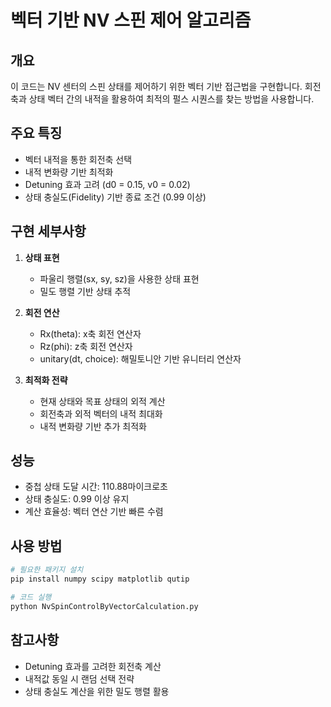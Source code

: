 # 벡터 기반 NV 스핀 제어 알고리즘

## 개요
이 코드는 NV 센터의 스핀 상태를 제어하기 위한 벡터 기반 접근법을 구현합니다. 회전축과 상태 벡터 간의 내적을 활용하여 최적의 펄스 시퀀스를 찾는 방법을 사용합니다.

## 주요 특징
- 벡터 내적을 통한 회전축 선택
- 내적 변화량 기반 최적화
- Detuning 효과 고려 (d0 = 0.15, v0 = 0.02)
- 상태 충실도(Fidelity) 기반 종료 조건 (0.99 이상)

## 구현 세부사항
1. **상태 표현**
   - 파울리 행렬(sx, sy, sz)을 사용한 상태 표현
   - 밀도 행렬 기반 상태 추적

2. **회전 연산**
   - Rx(theta): x축 회전 연산자
   - Rz(phi): z축 회전 연산자
   - unitary(dt, choice): 해밀토니안 기반 유니터리 연산자

3. **최적화 전략**
   - 현재 상태와 목표 상태의 외적 계산
   - 회전축과 외적 벡터의 내적 최대화
   - 내적 변화량 기반 추가 최적화

## 성능
- 중첩 상태 도달 시간: 110.88마이크로초
- 상태 충실도: 0.99 이상 유지
- 계산 효율성: 벡터 연산 기반 빠른 수렴

## 사용 방법
```python
# 필요한 패키지 설치
pip install numpy scipy matplotlib qutip

# 코드 실행
python NvSpinControlByVectorCalculation.py
```

## 참고사항
- Detuning 효과를 고려한 회전축 계산
- 내적값 동일 시 랜덤 선택 전략
- 상태 충실도 계산을 위한 밀도 행렬 활용 